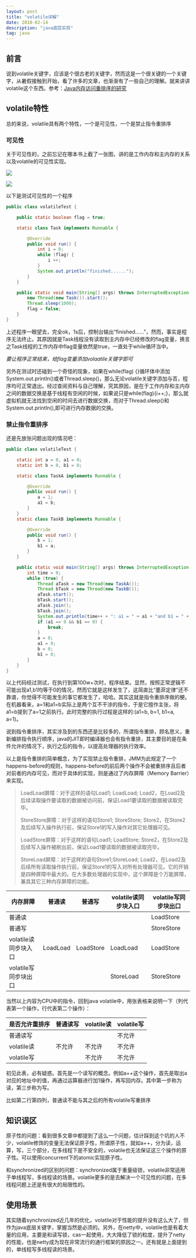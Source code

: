 ```yaml
---
layout: post
title: "volatile详解"
date: 2018-02-14
description: "java底层实现"
tag: java
---
```


## 前言

说到volatile关键字，应该是个很古老的关键字，然而这是一个很关键的一个关键字，从暑假接触到开始，看了许多的文章，也渐渐有了一些自己的理解。就来讲讲volatile这个东西。参考：[Java内存访问重排序的研究](https://tech.meituan.com/java-memory-reordering.html)

## volatile特性

总的来说，volatile具有两个特性，一个是可见性，一个是禁止指令重排序

### 可见性

关于可见性的，之前忘记在哪本书上截了一张图，讲的是工作内存和主内存的关系以及volatile的可见性实现。

![](../volatile详解/pic1.PNG)

![](../volatile详解/pic2.PNG)

以下是测试可见性的一个程序

``` java
public class volatileTest {

    public static boolean flag = true;

    static class Task implements Runnable {

        @Override
        public void run() {
            int i = 0;
            while (flag) {
                i ++;
            }
            System.out.println("finished......");
        }
    }

    public static void main(String[] args) throws InterruptedException {
        new Thread(new Task()).start();
        Thread.sleep(1000);
        flag = false;
    }
}
```

上述程序一眼望去，完全ok，1s后，控制台输出“finished......”，然而，事实是程序无法终止。其原因就是Task线程没有读取到主内存中已经修改的flag变量，换言之Task线程的工作内存中flag变量依然是true，一直处于while循环当中。

*要让程序正常结束，给flag变量添加volaatile关键字即可*

另外在测试时还碰到一个奇怪的现象，如果在while(flag) {}循环体中添加System.out.println()或者Thread.sleep()，那么无论volatile关键字添加与否，程序均可正常退出。经过查阅资料与自己理解，究其原因，是在于工作内存和主内存之间的数据交换是基于线程有空闲的时候，如果说只是while(flag){i++;}，那么就虚拟机就无法找到空闲的时间去进行数据交换，而对于Thread.sleep()和System.out.println(),即可进行内存数据的交换。

### 禁止指令重排序

还是先放张问题出现的情况吧：

``` java
public class volatileTest {

    static int a = 0, a1 = 0;
    static int b = 0, b1 = 0;

    static class TaskA implements Runnable {

        @Override
        public void run() {
            a = 1;
            a1 = b;
        }
    }
    static class TaskB implements Runnable {

        @Override
        public void run() {
            b = 1;
            b1 = a;
        }
    }

    public static void main(String[] args) throws InterruptedException {
        int time = 0;
        while (true) {
            Thread aTask = new Thread(new TaskA());
            Thread bTask = new Thread(new TaskB());
            aTask.start();
            bTask.start();
            aTask.join();
            bTask.join();
            System.out.println(time++ + ": a1 = " + a1 + "and b1 = " + b1);
            if (a1 == 0 && b1 == 0) {
                break;
            }
            a = 0;
            a1 = 0;
            b = 0;
            b1 = 0;
        }
    }
}
```

以上代码经过测试，在执行到第100w+次时，程序结束。显然，按照正常逻辑不可能出现a1,b1均等于0的情况，然而它就是这样发生了，这简直比“墨菲定律”还不靠谱，你觉得不可能发生的事它都发生了，哈哈。其实这就是指令重排序做的梗。在机器看来，a=1和a1=b实际上是两个互不干涉的指令，于是它擅作主张，将a1=b提到了a=1之前执行。此时完整的执行过程是这样的:(a1=b, b=1, b1=a, a=1)。

说到指令重排序，其实涉及到的东西还是比较多的，所谓指令重排，顾名思义，重新编排指令执行顺序，java的JIT即时编译器也会有指令重排，其主要目的是在条件允许的情况下，执行之后的指令，以提高处理器的执行效率。

以上是指令重排的简单概念，为了实现禁止指令重排，JMM为此规定了一个happens-before的规则，happens-before的前后两个操作不会被重排序且后者对前者的内存可见，而对于具体的实现，则是通过了内存屏障（Memory Barrier）来实现。

>LoadLoad屏障：对于这样的语句Load1; LoadLoad; Load2，在Load2及后续读取操作要读取的数据被访问前，保证Load1要读取的数据被读取完毕。
>
>StoreStore屏障：对于这样的语句Store1; StoreStore; Store2，在Store2及后续写入操作执行前，保证Store1的写入操作对其它处理器可见。
>
>LoadStore屏障：对于这样的语句Load1; LoadStore; Store2，在Store2及后续写入操作被刷出前，保证Load1要读取的数据被读取完毕。
>
>StoreLoad屏障：对于这样的语句Store1;StoreLoad; Load2，在Load2及后续所有读取操作执行前，保证Store1的写入对所有处理器可见。它的开销是四种屏障中最大的。在大多数处理器的实现中，这个屏障是个万能屏障，兼具其它三种内存屏障的功能。
>
>

| 内存屏障           | 普通读      | 普通写       | volatile读同步块入口 | volatile写同步块出口 |
| -------------- | -------- | --------- | -------------- | -------------- |
| 普通读            |          |           |                | LoadStore      |
| 普通写            |          |           |                | StoreStore     |
| volatile读同步块入口 | LoadLoad | LoadStore | LoadLoad       | LoadStore      |
| volatile写同步块出口 |          |           | StoreLoad      | StoreStore     |

当然以上内容为CPU中的指令，回到java volatile中，用张表格来说明一下（列代表第一个操作，行代表第二个操作）：

| 是否允许重排序   | 普通读写 | volatile读 | volatile写 |
| --------- | ---- | --------- | --------- |
| 普通读写      |      |           | 不允许       |
| volatile读 | 不允许  | 不允许       | 不允许       |
| volatile写 |      | 不允许       | 不允许       |

初见此表，必有疑惑。首先是一个读写的概念。例如a++这个操作，首先是取出a对应的地址中的值，再通过运算器进行加1操作，再写回内存。其中第一步称为读，第三步称为写。

比如第二行第四列，普通读不能与其之后的所有volatile写重排序

## 知识误区

原子性的问题：看到很多文章中都提到了这么一个问题，估计踩到这个坑的人不少，volatile修饰的变量无法保证原子性，所谓原子性，就如a++，分为读，运算，写，三个部分，在多线程下是不安全的，volatile也无法保证这三个操作的原子性。可以使用concurrent下的atomic实现原子性。

和synchronized的区别的问题：synchronized属于重量级锁，volatile非常适用于单线程写，多线程读的场景。volatile更多的是去解决一个可见性的问题，在多线程问题上还是有很大的局限性的。

## 使用场景

其实随着synchronized近几年的优化，volatile对于性能的提升没有这么大了，但作为java底层关键字，掌握当然是必须的。另外，在netty中，volatile也是有着大量的应用，主要是和读写锁，cas一起使用，大大降低了锁的粒度，提升了netty的性能，也是netty成为现在非常流行的通行框架的原因之一。还有就是上面提到的，单线程写多线程读的场景。

